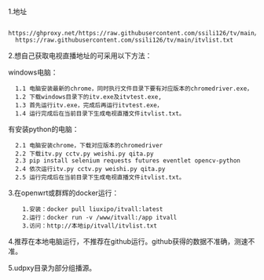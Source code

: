 

1.地址
  
      https://ghproxy.net/https://raw.githubusercontent.com/ssili126/tv/main/itvlist.txt
      https://raw.githubusercontent.com/ssili126/tv/main/itvlist.txt
  
2.想自己获取电视直播地址的可采用以下方法：

  windows电脑：
  
      1.1 电脑安装最新的chrome，同时执行文件目录下要有对应版本的chromedriver.exe，
      1.2 下载windows目录下的itv.exe及itvtest.exe,
      1.3 首先运行itv.exe，完成后再运行itvtest.exe，
      1.4 运行完成后在当前目录下生成电视直播文件itvlist.txt。
  
  有安装python的电脑：
  
      2.1 电脑安装chrome，下载对应版本的chromedriver
      2.2 下载itv.py cctv.py weishi.py qita.py
      2.3 pip install selenium requests futures eventlet opencv-python
      2.4 依次运行itv.py cctv.py weishi.py qita.py
      2.5 运行完成后在当前目录下生成电视直播文件itvlist.txt。

3.在openwrt或群辉的docker运行：

        1.安装：docker pull liuxipo/itvall:latest
        2.运行：docker run -v /www/itvall:/app itvall
        3.访问：http://本地ip/itvall/itvlist.txt
  
4.推荐在本地电脑运行，不推荐在github运行。github获得的数据不准确，测速不准。

5.udpxy目录为部分组播源。

